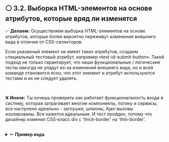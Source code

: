 ## ⚪ ️ 3.2. Выборка HTML-элементов на основе атрибутов, которые вряд ли изменятся

✅ **Делаем:** Осуществляем выборка HTML-элементов на основе атрибутов, которые более вероятно переживут изменения внешниго вида в отличие от CSS-селекторов.

Если указанный элемент не имеет таких атрибутов, создаем специальный тестовый атрибут, например «test-id-submit-button». Такой подход не только гарантирует, что наши функциональные / логические тесты никогда не упадут из-за изменений внешнего вида, но и всей команде становится ясно, что этот элемент и атрибут используются тестами и их не следует удалять.

<br/>

❌ **Иначе:** Ты хочешь проверить как работает функциональность входа в систему, которая затрагивает многие компоненты, логику и сервисы, все настроено идеально - заглушки, шпионы, Ajax-вызовы изолированы. Все кажется идеальным. И тест пройден, потому что дизайнер изменил CSS-класс div с 'thick-border' на 'thin-border'.

<br/>

<details><summary>✏ <b>Пример кода</b></summary>

<br/>

### 👏 Правильно: выборках элемента через специальный атрибут для тестов

![](https://img.shields.io/badge/🔧%20Example%20using%20React-blue.svg "Examples with React")

```html
// разметка кода (часть реакт-компонента)
<h3>
  <Badge pill className="fixed_badge" variant="dark">
    <span data-testid="errorsLabel">{value}</span>
    <!-- обращаем внимание на атрибут data-testid -->
  </Badge>
</h3>
```

```javascript
// в этом примере используется react-testing-library
  test('Когда данных для метрики не передано, показываем по умолчанию 0', () => {
    // Состояние
    const metricValue = undefined;

    // Действие
    const { getByTestId } = render(<dashboardMetric value={undefined}/>);

    // Утверждение
    expect(getByTestId('errorsLabel')).text()).toBe("0");
  });

```

<br/>

### 👎 Неправильно: полагаемся на CSS-атрибуты

```html
<!-- разметка кода (часть реакт-компонента) -->
<span id="metric" className="d-flex-column">{value}</span>
<!-- что если дизайнер изменил класс? -->
```

```javascript
// в этом примере используется enzyme
test("Когда данных для метрики не передано, показываем по умолчанию 0", () => {
  // ...

  expect(wrapper.find("[className='d-flex-column']").text()).toBe("0");
});
```

</details>

<br/>
